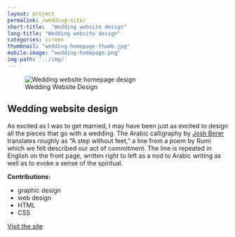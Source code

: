 ```yaml
---
layout: project
permalink: /wedding-site/
short-title:  "Wedding website design"
long-title: "Wedding website design"
categories: screen
thumbnail: "wedding-homepage-thumb.jpg"
mobile-image: "wedding-homepage.png"
img-path: '../img/'
---
```


<figure>
<img src="{{ page.img-path }}wedding-homepage.png" alt="Wedding website homepage design" />
<figcaption>
Wedding Website Design
</figcaption>
</figure>

<div class="project-meta">
<h2>Wedding website design</h2>

As excited as I was to get married, I may have been just as excited to design all the pieces that go with a wedding. The Arabic calligraphy by <a href="http://www.arabiccalligrapher.com/">Josh Berer</a> translates roughly as &ldquo;A step without feet,&rdquo; a line from a poem by Rumi which we felt described our act of commitment. The line is repeated in English on the front page, written right to left as a nod to Arabic writing as well as to evoke a sense of the spiritual.
</div>

<div class="project-contributions"> <strong>Contributions:</strong>
<ul class="skill-pills">
  <li>
    graphic design
  </li>
  <li>
    web design
  </li>
  <li>
    HTML
  </li>
  <li>
    CSS
  </li>
</ul> 
</div>
<p><a href="http://carolyndew.com/wedding/">Visit the site</a></p>
